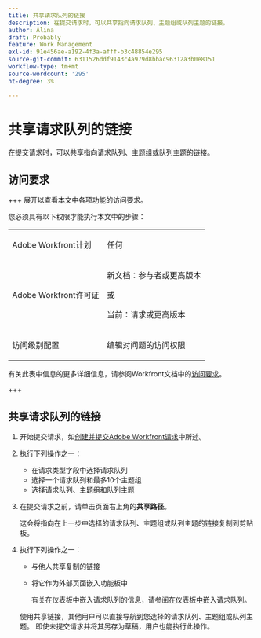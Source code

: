 ```yaml
---
title: 共享请求队列的链接
description: 在提交请求时，可以共享指向请求队列、主题组或队列主题的链接。
author: Alina
draft: Probably
feature: Work Management
exl-id: 91e456ae-a192-4f3a-afff-b3c48854e295
source-git-commit: 6311526ddf9143c4a979d8bbac96312a3b0e8151
workflow-type: tm+mt
source-wordcount: '295'
ht-degree: 3%

---
```


# 共享请求队列的链接

<!--
<p data-mc-conditions="QuicksilverOrClassic.Draft mode">(NOTE: article conditioned for QS only - hard code when linking it from classic, if needed)</p>
-->

在提交请求时，可以共享指向请求队列、主题组或队列主题的链接。

## 访问要求

+++ 展开以查看本文中各项功能的访问要求。

您必须具有以下权限才能执行本文中的步骤：

<table style="table-layout:auto"> 
 <col> 
 <col> 
 <tbody> 
  <tr> 
   <td role="rowheader">Adobe Workfront计划</td> 
   <td> <p>任何 </p> </td> 
  </tr> 
  <tr> 
   <td role="rowheader">Adobe Workfront许可证</td> 
   <td> <p>新文档：参与者或更高版本</p>
   或
   <p>当前：请求或更高版本</p>
    </td> 
  </tr> 
  <tr> 
   <td role="rowheader">访问级别配置</td> 
   <td> <p>编辑对问题的访问权限</p>  </td> 
  </tr> 
 </tbody> 
</table>

有关此表中信息的更多详细信息，请参阅Workfront文档中的[访问要求](/help/quicksilver/administration-and-setup/add-users/access-levels-and-object-permissions/access-level-requirements-in-documentation.md)。

+++

## 共享请求队列的链接

1. 开始提交请求，如[创建并提交Adobe Workfront请求](../../../manage-work/requests/create-requests/create-submit-requests.md)中所述。
1. 执行下列操作之一：

   * 在请求类型字段中选择请求队列
   * 选择一个请求队列和最多10个主题组
   * 选择请求队列、主题组和队列主题

1. 在提交请求之前，请单击页面右上角的&#x200B;**共享路径**。

   这会将指向在上一步中选择的请求队列、主题组或队列主题的链接复制到剪贴板。

   <!--
   <p data-mc-conditions="QuicksilverOrClassic.Draft mode">(NOTE: does this step stay accurate?) </p>
   -->

1. 执行下列操作之一：

   * 与他人共享复制的链接
   * 将它作为外部页面嵌入功能板中

     有关在仪表板中嵌入请求队列的信息，请参阅[在仪表板中嵌入请求队列](../../../reports-and-dashboards/dashboards/creating-and-managing-dashboards/embed-request-queue-dashboard.md)。

   使用共享链接，其他用户可以直接导航到您选择的请求队列、主题组或队列主题。 即使未提交请求并将其另存为草稿，用户也能执行此操作。
